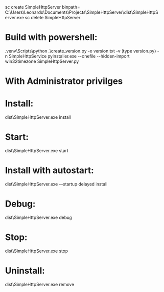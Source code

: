sc create SimpleHttpServer binpath= C:\Users\Leonardo\Documents\Projects\SimpleHttpServer\dist\SimpleHttpServer.exe
sc delete SimpleHttpServer

# Build with powershell:
.venv\Scripts\python .\create_version.py -o version.txt -v (type version.py) -n SimpleHttpService
pyinstaller.exe --onefile --hidden-import win32timezone SimpleHttpServer.py

# With Administrator privilges
# Install:
dist\SimpleHttpServer.exe install

# Start:
dist\SimpleHttpServer.exe start

# Install with autostart:
dist\SimpleHttpServer.exe --startup delayed install

# Debug:
dist\SimpleHttpServer.exe debug

# Stop:
dist\SimpleHttpServer.exe stop

# Uninstall:
dist\SimpleHttpServer.exe remove